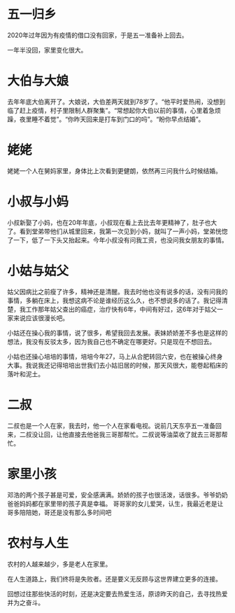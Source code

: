 # 五一归乡

2020年过年因为有疫情的借口没有回家，于是五一准备补上回去。

一年半没回，家里变化很大。

# 大伯与大娘
去年年底大伯离开了。大娘说，大伯差两天就到78岁了。“他平时爱热闹，没想到临了赶上疫情，村子里限制人群聚集”。“常想起你大伯以前的事情，心里着急烦躁，夜里睡不着觉”。“你昨天回来是打车到门口的吗”。“盼你早点结婚”。

# 姥姥
姥姥一个人在舅妈家里，身体比上次看到更健朗，依然再三问我什么时候结婚。

# 小叔与小妈
小叔新娶了小妈，也在20年年底，小叔现在看上去比去年更精神了，肚子也大了。看到堂弟带他们从城里回来，我第一次见到小妈，就叫了一声小妈，堂弟恍惚了一下，低了一下头又抬起来。今年小叔没有问我工资，也没问我女朋友的事情。

# 小姑与姑父
姑父因病比之前瘦了许多，精神还是清醒。我去时他也没有说多的话，没有问我的事情，多躺在床上，我想这病不论是谁经历这么久，也不想说多的话了。我记得清楚，我工作那年姑父查出的癌症，治疗快有6年，中间有好过，这6年对于姑父一家来说应该很漫长吧。

小姑还在操心我的事情，说了很多，希望我回去发展。表妹娇娇差不多也是这样的想法，我没有反驳太多，因为我自己也不确定在哪更好。只是现在不想回去。

小姑也还操心培培的事情，培培今年27，马上从合肥转回六安，也在被操心终身大事。我说我还记得培培出世我们去小姑旧居的时候，那天风很大，能卷起稻床的落叶和泥土。

# 二叔
二叔也是一个人在家，我去时，他一个人在家看电视。说前几天东亭五一准备回来，二叔没让回，让他直接去他爸我三哥那帮忙。二叔说等油菜收了就去三哥那帮忙。

# 家里小孩
邓浩的两个孩子甚是可爱，安全感满满。娇娇的孩子也很活泼，话很多。爷爷奶奶爸爸妈妈都在家里带的孩子真是幸福。
哥哥家的女儿爱哭，认生，我最近老是让哥多陪陪她，哥还是没有那么多时间吧

# 农村与人生
农村的人越来越少，多是老人在家里。

在人生道路上，我们终将是失败者。还是要义无反顾与这世界建立更多的连接。

回想过往那些快活的时刻，还是决定要去热爱生活，原谅昨天的自己，去寻找热爱并为之奋斗。